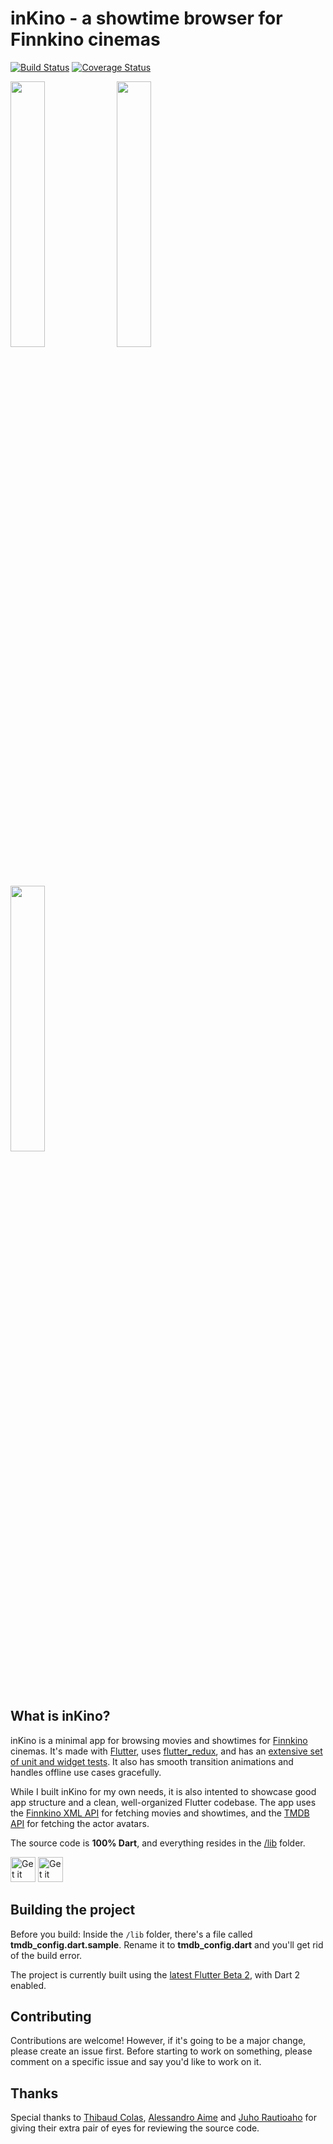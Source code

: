 # inKino - a showtime browser for Finnkino cinemas

[![Build Status](https://travis-ci.org/roughike/inKino.svg?branch=development)](https://travis-ci.org/roughike/inKino) [![Coverage Status](https://coveralls.io/repos/github/roughike/inKino/badge.svg?branch=development)](https://coveralls.io/github/roughike/inKino?branch=development)

<img src="https://github.com/roughike/inKino/blob/development/screenshots/now_in_theaters.png" width="33%" /> <img src="https://github.com/roughike/inKino/blob/development/screenshots/showtimes.png" width="33%" /> <img src="https://github.com/roughike/inKino/blob/development/screenshots/event_details.png" width="33%" />

## What is inKino?

inKino is a minimal app for browsing movies and showtimes for [Finnkino](https://finnkino.fi/) cinemas. It's made with [Flutter](https://flutter.io/), uses [flutter_redux](https://github.com/brianegan/flutter_redux),  and has an [extensive set of unit and widget tests](https://github.com/roughike/inKino/tree/development/test). It also has smooth transition animations and handles offline use cases gracefully.

While I built inKino for my own needs, it is also intented to showcase good app structure and a clean, well-organized Flutter codebase. The app uses the [Finnkino XML API](https://finnkino.fi/xml) for fetching movies and showtimes, and the [TMDB API](https://www.themoviedb.org/documentation/api) for fetching the actor avatars.

The source code is **100% Dart**, and everything resides in the [/lib](https://github.com/roughike/inKino/tree/development/lib) folder.

<div>
<a href='https://play.google.com/store/apps/details?id=com.roughike.inkino'><img alt='Get it on Google Play' src='https://github.com/roughike/inKino/blob/development/screenshots/google_play.png' height='40px'/></a> <a href='https://itunes.apple.com/us/app/inkino/id1367181450'><img alt='Get it on the App Store' src='https://github.com/roughike/inKino/blob/development/screenshots/app_store.png' height='40px'/></a>
</div>

## Building the project

Before you build: Inside the `/lib` folder, there's a file called **tmdb_config.dart.sample**. Rename it to **tmdb_config.dart** and you'll get rid of the build error.

The project is currently built using the [latest Flutter Beta 2](https://medium.com/flutter-io/https-medium-com-flutter-io-announcing-flutters-beta-2-c85ba1557d5e), with Dart 2 enabled.

## Contributing

Contributions are welcome! However, if it's going to be a major change, please create an issue first. Before starting to work on something, please comment on a specific issue and say you'd like to work on it.

## Thanks

Special thanks to [Thibaud Colas](https://twitter.com/thibaud_colas), [Alessandro Aime](https://twitter.com/aimealessandro) and [Juho Rautioaho](https://github.com/Jraut) for giving their extra pair of eyes for reviewing the source code.
